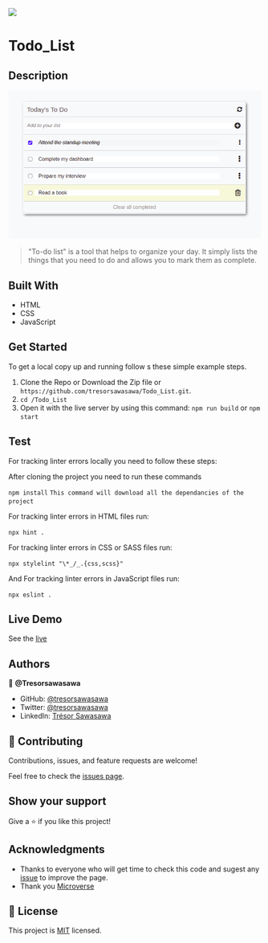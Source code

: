 ![](https://img.shields.io/badge/Microverse-blueviolet)
# Todo_List

## Description

![App View](./src/images/Todo_screenshot.png)

> "To-do list" is a tool that helps to organize your day. It simply lists the things that you need to do and allows you to mark them as complete. 

## Built With

- HTML
- CSS
- JavaScript

## Get Started

To get a local copy up and running follow  s these simple example steps.

1. Clone the Repo or Download the Zip file or ``` https://github.com/tresorsawasawa/Todo_List.git ```.
2. ``` cd /Todo_List ```
3. Open it with the live server by using this command: ``` npm run build ``` or ``` npm start ```

## Test

For tracking linter errors locally you need to follow these steps:

After cloning the project you need to run these commands

``` npm install ```  `` This command will download all the dependancies of the project ``

For tracking linter errors in HTML files run:

``` npx hint . ```

For tracking linter errors in CSS or SASS files run:

``` npx stylelint "\*_/_.{css,scss}" ```

And For tracking linter errors in JavaScript files run:

``` npx eslint . ```
## Live Demo

See the [live](https://tresorsawasawa.github.io/Todo_List_App/)
## Authors

👤 **@Tresorsawasawa**

- GitHub: [@tresorsawasawa](https://github.com/tresorsawasawa)
- Twitter: [@tresorsawasawa](https://twitter.com/TresorSawasawa)
- LinkedIn: [Trésor Sawasawa](https://www.linkedin.com/in/ayandokunelijah/)
## 🤝 Contributing

Contributions, issues, and feature requests are welcome!

Feel free to check the [issues page](../../issues/).

## Show your support

Give a ⭐️ if you like this project!

## Acknowledgments

- Thanks to everyone who will get time to check this code and sugest any [issue](https://github.com/tresorsawasawa/MyPortfolio/issues) to improve the page.
- Thank you [Microverse](https://www.microverse.org/)

## 📝 License

This project is [MIT](./MIT.md) licensed.
